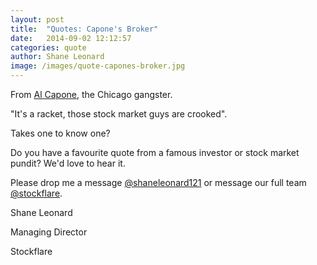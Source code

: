 ```yaml
---
layout: post
title:  "Quotes: Capone's Broker"
date:   2014-09-02 12:12:57
categories: quote
author: Shane Leonard
image: /images/quote-capones-broker.jpg
---
```


From [Al Capone](http://en.wikipedia.org/wiki/Al_Capone), the Chicago gangster.

"It's a racket, those stock market guys are crooked".

Takes one to know one?

Do you have a favourite quote from a famous investor or stock market pundit? We'd love to hear it.

Please drop me a message [@shaneleonard121](https://twitter.com/shaneleonard121) or message our full team [@stockflare](https://twitter.com/stockflare).

Shane Leonard

Managing Director

Stockflare